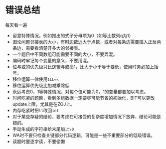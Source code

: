 # 错误总结



每天看一遍

* 留意特殊情况，例如推出的式子分母项为0（如等比数列q为1）
* 图论问题邻接表的大小，有时边数远大于点数，或者对每条边需要插入正反两条边，需要看清楚开多大的邻接表。
* 一个题目中不同数组可能需要不同的大小，不要弄混。
* 编码时牢记每个变量的意义，不要用混。
* 位与或的优先级只比逻辑与或高1，比大于小于等于要低，使用时务必加上括号。
* 移位运算一律使用`1LL<<`
* 移位运算优先级比加减乘除低
* 永远考虑0，1等特殊情况，对每个值可能为0，1的变量都要加以考虑。
* 时间吃紧的题目，看到多组数据一定要尽可能节省的初始化，BIT可以更改update上限，尤其是在ZOJ上。
* 内存吃紧时把`ll`改回`int`
* 对于某些存疑的结论，要考虑在可接受的复杂度增加情况下放弃，结论可能是错的。
* 手动生成的字符串给末尾加上`\0`
* WA时不要只检查关键部分代码逻辑，可能是一些不重要部分的低级错误。
* 读题时要逐字读，不要偷懒

